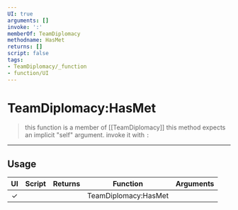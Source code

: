 ```yaml
---
UI: true
arguments: []
invoke: ':'
memberOf: TeamDiplomacy
methodname: HasMet
returns: []
script: false
tags:
- TeamDiplomacy/_function
- function/UI
---
```

# TeamDiplomacy:HasMet
> this function is a member of [[TeamDiplomacy]]
> this method expects an implicit "self" argument. invoke it with `:`
-----
## Usage
|  UI | Script | Returns | Function | Arguments |
|:---:|:------:|-------:|:--------:|:---------|
|✓| ||TeamDiplomacy:HasMet||
